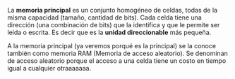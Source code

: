 La **memoria principal** es un conjunto homogéneo de celdas, todas de la misma capacidad (tamaño, cantidad de bits). Cada celda tiene una dirección (una combinación de bits) que la identifica y que le permite ser leída o escrita. Es decir que es la **unidad direccionable** más pequeña.

A la memoria principal (ya veremos porqué es la principal) se la conoce también como memoria RAM (Memoria de acceso aleatorio). Se denominan de acceso aleatorio porque el acceso a una celda tiene un costo en tiempo igual a cualquier otraaaaaaa.
